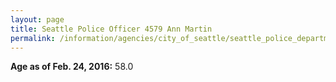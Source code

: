 ```yaml
---
layout: page
title: Seattle Police Officer 4579 Ann Martin
permalink: /information/agencies/city_of_seattle/seattle_police_department/copbook/4579/
---
```


**Age as of Feb. 24, 2016:** 58.0
